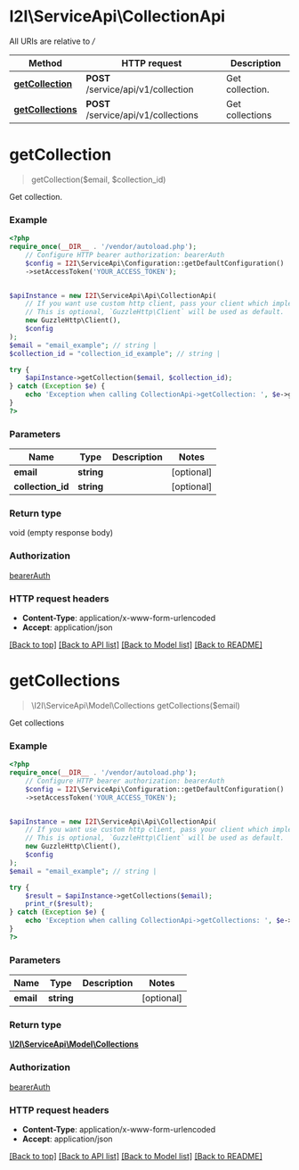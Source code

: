 # I2I\ServiceApi\CollectionApi

All URIs are relative to */*

Method | HTTP request | Description
------------- | ------------- | -------------
[**getCollection**](CollectionApi.md#getcollection) | **POST** /service/api/v1/collection | Get collection.
[**getCollections**](CollectionApi.md#getcollections) | **POST** /service/api/v1/collections | Get collections

# **getCollection**
> getCollection($email, $collection_id)

Get collection.

### Example
```php
<?php
require_once(__DIR__ . '/vendor/autoload.php');
    // Configure HTTP bearer authorization: bearerAuth
    $config = I2I\ServiceApi\Configuration::getDefaultConfiguration()
    ->setAccessToken('YOUR_ACCESS_TOKEN');


$apiInstance = new I2I\ServiceApi\Api\CollectionApi(
    // If you want use custom http client, pass your client which implements `GuzzleHttp\ClientInterface`.
    // This is optional, `GuzzleHttp\Client` will be used as default.
    new GuzzleHttp\Client(),
    $config
);
$email = "email_example"; // string | 
$collection_id = "collection_id_example"; // string | 

try {
    $apiInstance->getCollection($email, $collection_id);
} catch (Exception $e) {
    echo 'Exception when calling CollectionApi->getCollection: ', $e->getMessage(), PHP_EOL;
}
?>
```

### Parameters

Name | Type | Description  | Notes
------------- | ------------- | ------------- | -------------
 **email** | **string**|  | [optional]
 **collection_id** | **string**|  | [optional]

### Return type

void (empty response body)

### Authorization

[bearerAuth](../../README.md#bearerAuth)

### HTTP request headers

 - **Content-Type**: application/x-www-form-urlencoded
 - **Accept**: application/json

[[Back to top]](#) [[Back to API list]](../../README.md#documentation-for-api-endpoints) [[Back to Model list]](../../README.md#documentation-for-models) [[Back to README]](../../README.md)

# **getCollections**
> \I2I\ServiceApi\Model\Collections getCollections($email)

Get collections

### Example
```php
<?php
require_once(__DIR__ . '/vendor/autoload.php');
    // Configure HTTP bearer authorization: bearerAuth
    $config = I2I\ServiceApi\Configuration::getDefaultConfiguration()
    ->setAccessToken('YOUR_ACCESS_TOKEN');


$apiInstance = new I2I\ServiceApi\Api\CollectionApi(
    // If you want use custom http client, pass your client which implements `GuzzleHttp\ClientInterface`.
    // This is optional, `GuzzleHttp\Client` will be used as default.
    new GuzzleHttp\Client(),
    $config
);
$email = "email_example"; // string | 

try {
    $result = $apiInstance->getCollections($email);
    print_r($result);
} catch (Exception $e) {
    echo 'Exception when calling CollectionApi->getCollections: ', $e->getMessage(), PHP_EOL;
}
?>
```

### Parameters

Name | Type | Description  | Notes
------------- | ------------- | ------------- | -------------
 **email** | **string**|  | [optional]

### Return type

[**\I2I\ServiceApi\Model\Collections**](../Model/Collections.md)

### Authorization

[bearerAuth](../../README.md#bearerAuth)

### HTTP request headers

 - **Content-Type**: application/x-www-form-urlencoded
 - **Accept**: application/json

[[Back to top]](#) [[Back to API list]](../../README.md#documentation-for-api-endpoints) [[Back to Model list]](../../README.md#documentation-for-models) [[Back to README]](../../README.md)

